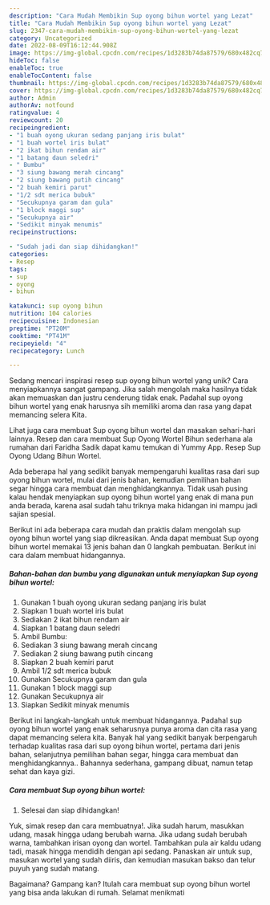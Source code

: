 ```yaml
---
description: "Cara Mudah Membikin Sup oyong bihun wortel yang Lezat"
title: "Cara Mudah Membikin Sup oyong bihun wortel yang Lezat"
slug: 2347-cara-mudah-membikin-sup-oyong-bihun-wortel-yang-lezat
category: Uncategorized
date: 2022-08-09T16:12:44.908Z
image: https://img-global.cpcdn.com/recipes/1d3283b74da87579/680x482cq70/sup-oyong-bihun-wortel-foto-resep-utama.jpg
hideToc: false
enableToc: true
enableTocContent: false
thumbnail: https://img-global.cpcdn.com/recipes/1d3283b74da87579/680x482cq70/sup-oyong-bihun-wortel-foto-resep-utama.jpg
cover: https://img-global.cpcdn.com/recipes/1d3283b74da87579/680x482cq70/sup-oyong-bihun-wortel-foto-resep-utama.jpg
author: Admin
authorAv: notfound
ratingvalue: 4
reviewcount: 20
recipeingredient:
- "1 buah oyong ukuran sedang panjang iris bulat"
- "1 buah wortel iris bulat"
- "2 ikat bihun rendam air"
- "1 batang daun seledri"
- " Bumbu"
- "3 siung bawang merah cincang"
- "2 siung bawang putih cincang"
- "2 buah kemiri parut"
- "1/2 sdt merica bubuk"
- "Secukupnya garam dan gula"
- "1 block maggi sup"
- "Secukupnya air"
- "Sedikit minyak menumis"
recipeinstructions:

- "Sudah jadi dan siap dihidangkan!"
categories:
- Resep
tags:
- sup
- oyong
- bihun

katakunci: sup oyong bihun 
nutrition: 104 calories
recipecuisine: Indonesian
preptime: "PT20M"
cooktime: "PT41M"
recipeyield: "4"
recipecategory: Lunch

---
```





Sedang mencari inspirasi resep sup oyong bihun wortel yang unik? Cara menyiapkannya sangat gampang. Jika salah mengolah maka hasilnya tidak akan memuaskan dan justru cenderung tidak enak. Padahal sup oyong bihun wortel yang enak harusnya sih memiliki aroma dan rasa yang dapat memancing selera Kita.





Lihat juga cara membuat Sup oyong bihun wortel dan masakan sehari-hari lainnya. Resep dan cara membuat Sup Oyong Wortel Bihun sederhana ala rumahan dari Faridha Sadik dapat kamu temukan di Yummy App. Resep Sup Oyong Udang Bihun Wortel.

Ada beberapa hal yang sedikit banyak mempengaruhi kualitas rasa dari sup oyong bihun wortel, mulai dari jenis bahan, kemudian pemilihan bahan segar hingga cara membuat dan menghidangkannya. Tidak usah pusing kalau hendak menyiapkan sup oyong bihun wortel yang enak di mana pun anda berada, karena asal sudah tahu triknya maka hidangan ini mampu jadi sajian spesial.






Berikut ini ada beberapa cara mudah dan praktis dalam mengolah sup oyong bihun wortel yang siap dikreasikan. Anda dapat membuat Sup oyong bihun wortel memakai 13 jenis bahan dan 0 langkah pembuatan. Berikut ini cara dalam membuat hidangannya.

<!--inarticleads1-->

##### Bahan-bahan dan bumbu yang digunakan untuk menyiapkan Sup oyong bihun wortel:

1. Gunakan 1 buah oyong ukuran sedang panjang iris bulat
1. Siapkan 1 buah wortel iris bulat
1. Sediakan 2 ikat bihun rendam air
1. Siapkan 1 batang daun seledri
1. Ambil  Bumbu:
1. Sediakan 3 siung bawang merah cincang
1. Sediakan 2 siung bawang putih cincang
1. Siapkan 2 buah kemiri parut
1. Ambil 1/2 sdt merica bubuk
1. Gunakan Secukupnya garam dan gula
1. Gunakan 1 block maggi sup
1. Gunakan Secukupnya air
1. Siapkan Sedikit minyak menumis


Berikut ini langkah-langkah untuk membuat hidangannya. Padahal sup oyong bihun wortel yang enak seharusnya punya aroma dan cita rasa yang dapat memancing selera kita. Banyak hal yang sedikit banyak berpengaruh terhadap kualitas rasa dari sup oyong bihun wortel, pertama dari jenis bahan, selanjutnya pemilihan bahan segar, hingga cara membuat dan menghidangkannya.. Bahannya sederhana, gampang dibuat, namun tetap sehat dan kaya gizi. 

<!--inarticleads2-->

##### Cara membuat Sup oyong bihun wortel:


1. Selesai dan siap dihidangkan!

Yuk, simak resep dan cara membuatnya!. Jika sudah harum, masukkan udang, masak hingga udang berubah warna. Jika udang sudah berubah warna, tambahkan irisan oyong dan wortel. Tambahkan pula air kaldu udang tadi, masak hingga mendidih dengan api sedang. Panaskan air untuk sup, masukan wortel yang sudah diiris, dan kemudian masukan bakso dan telur puyuh yang sudah matang. 

Bagaimana? Gampang kan? Itulah cara membuat sup oyong bihun wortel yang bisa anda lakukan di rumah. Selamat menikmati
